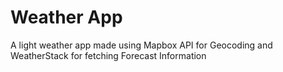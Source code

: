 # Weather App
A light weather app made using Mapbox API for Geocoding and WeatherStack for fetching Forecast Information

